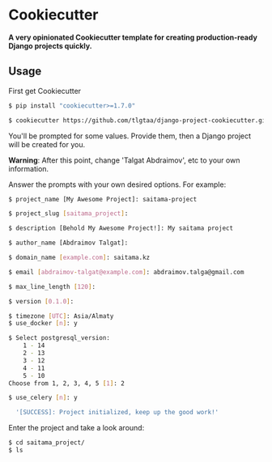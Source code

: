 # Cookiecutter

**A very opinionated Cookiecutter template for creating production-ready Django projects quickly.**


## Usage

First get Cookiecutter
```bash
$ pip install "cookiecutter>=1.7.0"

$ cookiecutter https://github.com/tlgtaa/django-project-cookiecutter.git
```

You'll be prompted for some values. Provide them, then a Django project will be created for you.

**Warning**: After this point, change 'Talgat Abdraimov', etc to your own information.

Answer the prompts with your own desired options. For example:

```bash
$ project_name [My Awesome Project]: saitama-project

$ project_slug [saitama_project]: 

$ description [Behold My Awesome Project!]: My saitama project 

$ author_name [Abdraimov Talgat]: 

$ domain_name [example.com]: saitama.kz

$ email [abdraimov-talgat@example.com]: abdraimov.talga@gmail.com

$ max_line_length [120]: 

$ version [0.1.0]: 

$ timezone [UTC]: Asia/Almaty
$ use_docker [n]: y

$ Select postgresql_version:
    1 - 14
    2 - 13
    3 - 12
    4 - 11
    5 - 10
Choose from 1, 2, 3, 4, 5 [1]: 2

$ use_celery [n]: y

  '[SUCCESS]: Project initialized, keep up the good work!'
```
Enter the project and take a look around:
```bash
$ cd saitama_project/
$ ls
```


